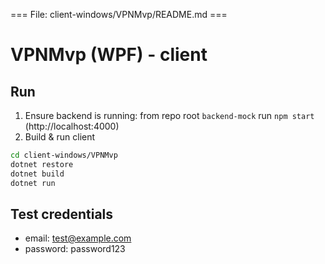 === File: client-windows/VPNMvp/README.md ===
# VPNMvp (WPF) - client


## Run
1. Ensure backend is running: from repo root `backend-mock` run `npm start` (http://localhost:4000)
2. Build & run client


```bash
cd client-windows/VPNMvp
dotnet restore
dotnet build
dotnet run
```


## Test credentials
- email: test@example.com
- password: password123